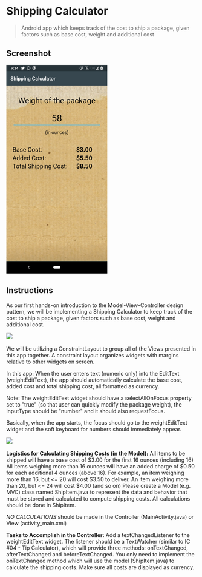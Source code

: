 # Shipping Calculator
> Android app which keeps track of the cost to ship a package, given factors such as base cost,
> weight and additional cost

## Screenshot
<img src="./screenshot.png" height="550">

## Instructions
As our first hands-on introduction to the Model-View-Controller design pattern, we will be
implementing a Shipping Calculator to keep track of the cost to ship a package, given factors such
as base cost, weight and additional cost.

<img src="https://miracosta.instructure.com/courses/20116/files/2191305/download">

We will be utilizing a ConstraintLayout to group all of the Views presented in this app together.
A constraint layout organizes widgets with margins relative to other widgets on screen.

In this app:
When the user enters text (numeric only) into the EditText (weightEditText), the app should
automatically calculate the base cost, added cost and total shipping cost, all formatted as currency.

Note: The weightEditText widget should have a selectAllOnFocus property set to "true" (so that user
can quickly modify the package weight), the inputType should be "number" and it should also requestFocus.

Basically, when the app starts, the focus should go to the weightEditText widget and the soft
keyboard for numbers should immediately appear.

<img src="https://miracosta.instructure.com/courses/20116/files/2191087/download" height="550">

**Logistics for Calculating Shipping Costs (in the Model):**
   All items to be shipped will have a base cost of $3.00 for the first 16 ounces (including 16)
   All items weighing more than 16 ounces will have an added charge of $0.50 for each additional 4
   ounces (above 16).
   For example, an item weighing more than 16, but <= 20 will cost $3.50 to deliver. An item
   weighing more than 20, but <= 24 will cost $4.00 (and so on)
   Please create a Model (e.g. MVC) class named ShipItem.java to represent the data and behavior
   that must be stored and calculated to compute shipping costs.  All calculations should be done in
   ShipItem.

   *NO CALCULATIONS* should be made in the Controller (MainActivity.java) or View (activity_main.xml)

**Tasks to Accomplish in the Controller:**
   Add a textChangedListener to the weightEditText widget.
   The listener should be a TextWatcher (similar to IC #04 - Tip Calculator), which will provide
   three methods:  onTextChanged, afterTextChanged and beforeTextChanged.
   You only need to implement the onTextChanged method which will use the model (ShipItem.java) to
   calculate the shipping costs.
   Make sure all costs are displayed as currency.

